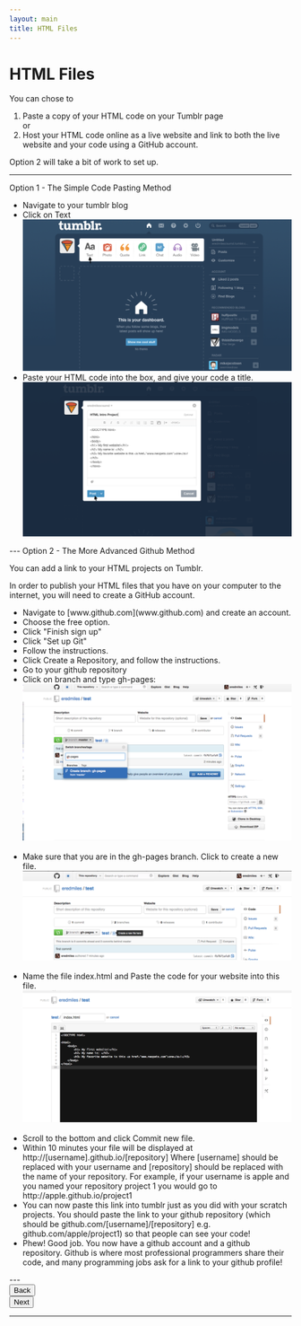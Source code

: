```yaml
---
layout: main
title: HTML Files
---
```


# HTML Files

You can chose to 
<ol>
<li> Paste a copy of your HTML code on your Tumblr page</li>
or
<li>Host your HTML code online as a live website and link to both the live website and your code using a GitHub account.</li>
</ol>

Option 2 will take a bit of work to set up.

---
Option 1 - The Simple Code Pasting Method
<ul>
<li> Navigate to your tumblr blog </li>
<li> Click on Text </li>
<img src="../tumblrtext.png"/>
<li> Paste your HTML code into the box, and give your code a title. </li> 
<img src="../tumblrtext2.png"/>
</ul>
---
Option 2 - The More Advanced Github Method

You can add a link to your HTML projects on Tumblr.

In order to publish your HTML files that you have on your computer to the internet, you will need to create a GitHub account.

<ul>
<li> Navigate to [www.github.com](www.github.com) and create an account. </li>

<li> Choose the free option. </li> 

<li> Click "Finish sign up"</li>

<li> Click "Set up Git"</li>

<li> Follow the instructions. </li>

<li> Click Create a Repository, and follow the instructions.</li>

<li> Go to your github repository</li>

<li> Click on branch and type gh-pages:</li>
<img src="../newbranchgithub.png"/>
<br><br>
<li> Make sure that you are in the gh-pages branch. Click to create a new file.</li>
<img src="../newfilegithub.png"/>
<br><br>
<li> Name the file index.html and Paste the code for your website into this file. </li>
<img src="../creatingindexhtml.png"/>
<br><br>
<li> Scroll to the bottom and click Commit new file.</li>

<li> Within 10 minutes your file will be displayed at http://[username].github.io/[repository]
Where [username] should be replaced with your username and [repository] should be replaced with the name of your repository. For example, if your username is apple and you named your repository project 1 you would go to http://apple.github.io/project1</li>

<li> You can now paste this link into tumblr just as you did with your scratch projects. You should paste the link to your github repository (which should be github.com/[username]/[repository] e.g. github.com/apple/project1) so that people can see your code!</li>

<li> Phew! Good job. You now have a github account and a github repository. Github is where most professional programmers share their code, and many programming jobs ask for a link to your github profile! </li>
</ul>
---

<div class="row">
  <div class="col-md-1">
    <a href="../starttumblr"><button type="button" class="btn btn-primary btn-lg">Back</button></a>
  </div>
  <div class="col-md-1">
    <a href="../sharingtumblr"><button type="button" class="btn btn-primary btn-lg">Next</button></a>
  </div>
</div>

---
